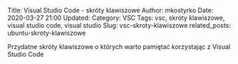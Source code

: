 Title: Visual Studio Code - skróty klawiszowe
Author: mkostyrko
Date: 2020-03-27 21:00
Updated: 
Category: VSC
Tags: vsc, skróty klawiszowe, visual studio code, visual studio
Slug: vsc-skroty-klawiszowe
related_posts: ubuntu-skroty-klawiszowe

Przydatne skróty klawiszowe o których warto pamiętać korzystając z Visual Studio Code